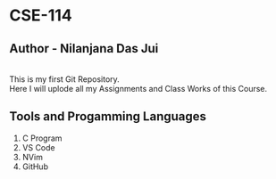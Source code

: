 # CSE-114
## Author - Nilanjana Das Jui
<br>
This is my first Git Repository.
<br>
Here I will uplode all my Assignments and Class Works of this Course.

## Tools and Progamming Languages
1. C Program
2. VS Code
3. NVim
4. GitHub


